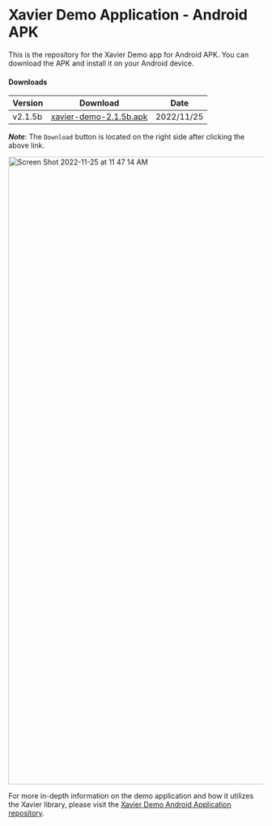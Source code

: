 # Xavier Demo Application - Android APK
This is the repository for the Xavier Demo app for Android APK. You can download the APK and install it on your Android device.

#### Downloads

| Version | Download | Date |
|---------|----------|------|
| v2.1.5b | [xavier-demo-2.1.5b.apk](./APK/xavier-demo-2.1.5b.apk) | 2022/11/25|

***Note***: The `Download` button is located on the right side after clicking the above link.

<img width="1239" alt="Screen Shot 2022-11-25 at 11 47 14 AM" src="https://user-images.githubusercontent.com/109672542/204028260-57e9310e-64f5-4cbd-824f-0cd0d5bf0c5a.png">

For more in-depth information on the demo application and how it utilizes the Xavier library, please visit the [Xavier Demo Android Application repository](https://github.com/BlackSharkTech/xavier-demo-android).
